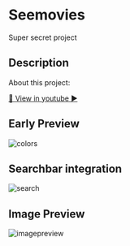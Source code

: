 # Seemovies

Super secret project

## Description

About this project: 

[🍿 View in youtube ▶️](https://youtu.be/6BGc6wZkEf4)

## Early Preview

![colors](https://user-images.githubusercontent.com/425926/65402211-dd032000-dd81-11e9-8b04-617933be1ede.gif)

## Searchbar integration

![search](https://user-images.githubusercontent.com/425926/65406421-5c015400-dd94-11e9-9054-80f50a5b61c4.gif)

## Image Preview

![imagepreview](https://user-images.githubusercontent.com/425926/65433442-db614880-ddd1-11e9-92b7-b240751fb65a.gif)
